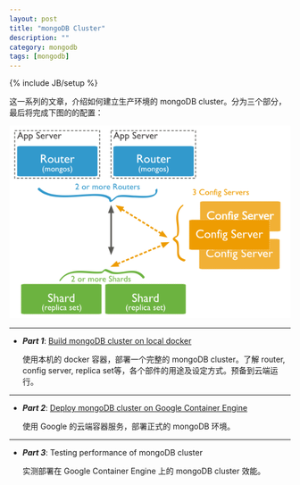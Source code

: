 ```yaml
---
layout: post
title: "mongoDB Cluster"
description: ""
category: mongodb
tags: [mongodb]
---
```

{% include JB/setup %}

这一系列的文章，介绍如何建立生产环境的 mongoDB cluster。分为三个部分，最后将完成下图的的配置：

![alt text][img-mongo-archi]

---

- ***Part 1***: [Build mongoDB cluster on local docker](/mongodb/2015/09/11/build-mongodb-cluster-on-local-docker)

   使用本机的 docker 容器，部署一个完整的 mongoDB cluster。了解 router, config server, replica set等，各个部件的用途及设定方式。预备到云端运行。

---

- ***Part 2***: [Deploy mongoDB cluster on Google Container Engine](/mongodb/2015/09/21/deploy-mongodb-cluster-on-google-container-engine)

   使用 Google 的云端容器服务，部署正式的 mongoDB 环境。

---

- ***Part 3***: Testing performance of mongoDB cluster

   实测部署在 Google Container Engine 上的 mongoDB cluster 效能。

[img-mongo-archi]: /assets/img/2015-09/20150911-mongodb-official-architecture.png "MongoDB architecture"

